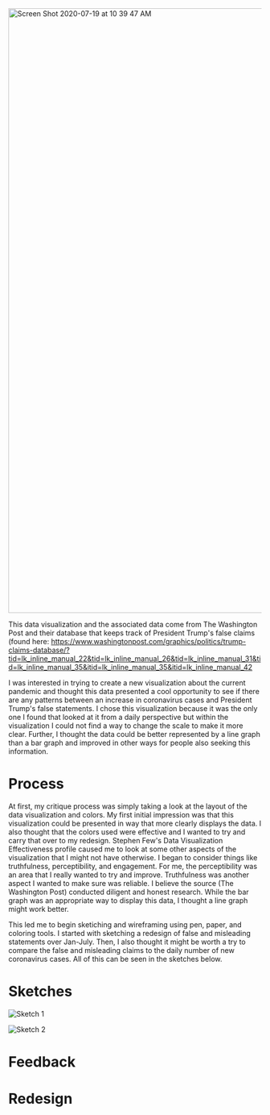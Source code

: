 
<img width="1200" alt="Screen Shot 2020-07-19 at 10 39 47 AM" src="https://user-images.githubusercontent.com/67565047/88003423-d98c1280-cad2-11ea-9e8b-150ae5d9b99e.png">


This data visualization and the associated data come from The Washington Post and their database that keeps track of President Trump's false claims (found here: https://www.washingtonpost.com/graphics/politics/trump-claims-database/?tid=lk_inline_manual_22&tid=lk_inline_manual_26&tid=lk_inline_manual_31&tid=lk_inline_manual_35&itid=lk_inline_manual_35&itid=lk_inline_manual_42

I was interested in trying to create a new visualization about the current pandemic and thought this data presented a cool opportunity to see if there are any patterns between an increase in coronavirus cases and President Trump's false statements. I chose this visualization because it was the only one I found that looked at it from a daily perspective but within the visualization I could not find a way to change the scale to make it more clear. Further, I thought the data could be better represented by a line graph than a bar graph and improved in other ways for people also seeking this information.

# Process
At first, my critique process was simply taking a look at the layout of the data visualization and colors. My first initial impression was that this visualization could be presented in way that more clearly displays the data. I also thought that the colors used were effective and I wanted to try and carry that over to my redesign. Stephen Few's Data Visualization Effectiveness profile caused me to look at some other aspects of the visualization that I might not have otherwise. I began to consider things like truthfulness, perceptibility, and engagement. For me, the perceptibility was an area that I really wanted to try and improve. Truthfulness was another aspect I wanted to make sure was reliable. I believe the source (The Washington Post) conducted diligent and honest research. While the bar graph was an appropriate way to display this data, I thought a line graph might work better.

This led me to begin sketiching and wireframing using pen, paper, and coloring tools. I started with sketching a redesign of false and misleading statements over Jan-July. Then, I also thought it might be worth a try to compare the false and misleading claims to the daily number of new coronavirus cases. All of this can be seen in the sketches below.

# Sketches

![Sketch 1](https://user-images.githubusercontent.com/67565047/88086980-311f9200-cb56-11ea-9591-40528f72134f.jpg)

![Sketch 2](https://user-images.githubusercontent.com/67565047/88087214-91aecf00-cb56-11ea-9f46-d2ec1d4f8af3.jpg)


# Feedback

# Redesign

